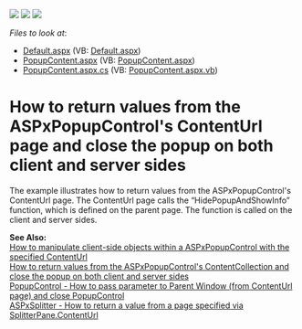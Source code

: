 <!-- default badges list -->
![](https://img.shields.io/endpoint?url=https://codecentral.devexpress.com/api/v1/VersionRange/128565048/10.2.6%2B)
[![](https://img.shields.io/badge/Open_in_DevExpress_Support_Center-FF7200?style=flat-square&logo=DevExpress&logoColor=white)](https://supportcenter.devexpress.com/ticket/details/E3098)
[![](https://img.shields.io/badge/📖_How_to_use_DevExpress_Examples-e9f6fc?style=flat-square)](https://docs.devexpress.com/GeneralInformation/403183)
<!-- default badges end -->
<!-- default file list -->
*Files to look at*:

* [Default.aspx](./CS/WebSite/Default.aspx) (VB: [Default.aspx](./VB/WebSite/Default.aspx))
* [PopupContent.aspx](./CS/WebSite/PopupContent.aspx) (VB: [PopupContent.aspx](./VB/WebSite/PopupContent.aspx))
* [PopupContent.aspx.cs](./CS/WebSite/PopupContent.aspx.cs) (VB: [PopupContent.aspx.vb](./VB/WebSite/PopupContent.aspx.vb))
<!-- default file list end -->
# How to return values from the ASPxPopupControl's ContentUrl page and close the popup on both client and server sides 


<p>The example illustrates how to return values from the ASPxPopupControl's ContentUrl page. The ContentUrl page calls the “HidePopupAndShowInfo” function, which is defined on the parent page. The function is called on the client and server sides.</p><p><strong>See Also:</strong><strong><br />
</strong><a href="https://www.devexpress.com/Support/Center/p/E3928">How to manipulate client-side objects within a ASPxPopupControl with the specified ContentUrl</a><br />
<a href="https://www.devexpress.com/Support/Center/p/E3084">How to return values from the ASPxPopupControl's ContentCollection and close the popup on both client and server sides</a><br />
<a href="https://www.devexpress.com/Support/Center/p/E347">PopupControl - How to pass parameter to Parent Window (from ContentUrl page) and close PopupControl</a><br />
<a href="https://www.devexpress.com/Support/Center/p/E3614">ASPxSplitter - How to return a value from a page specified via SplitterPane.ContentUrl</a></p>

<br/>


